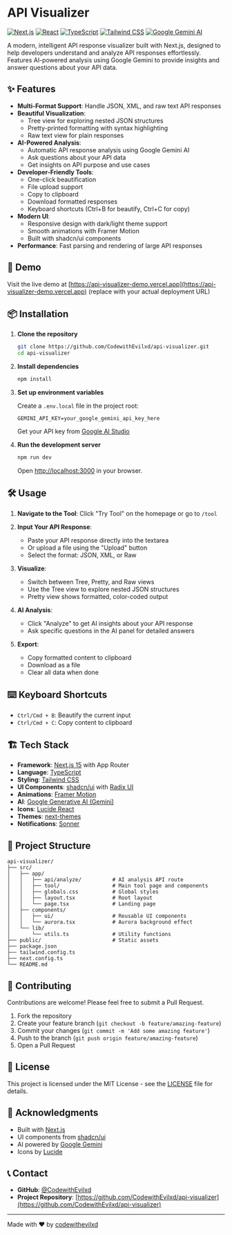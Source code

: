 # API Visualizer

[![Next.js](https://img.shields.io/badge/Next.js-15.5.4-black)](https://nextjs.org/)
[![React](https://img.shields.io/badge/React-19.1.0-blue)](https://reactjs.org/)
[![TypeScript](https://img.shields.io/badge/TypeScript-5-blue)](https://www.typescriptlang.org/)
[![Tailwind CSS](https://img.shields.io/badge/Tailwind_CSS-4-38B2AC)](https://tailwindcss.com/)
[![Google Gemini AI](https://img.shields.io/badge/Google_Gemini_AI-Enabled-orange)](https://ai.google.dev/)

A modern, intelligent API response visualizer built with Next.js, designed to help developers understand and analyze API responses effortlessly. Features AI-powered analysis using Google Gemini to provide insights and answer questions about your API data.

## ✨ Features

- **Multi-Format Support**: Handle JSON, XML, and raw text API responses
- **Beautiful Visualization**: 
  - Tree view for exploring nested JSON structures
  - Pretty-printed formatting with syntax highlighting
  - Raw text view for plain responses
- **AI-Powered Analysis**: 
  - Automatic API response analysis using Google Gemini AI
  - Ask questions about your API data
  - Get insights on API purpose and use cases
- **Developer-Friendly Tools**:
  - One-click beautification
  - File upload support
  - Copy to clipboard
  - Download formatted responses
  - Keyboard shortcuts (Ctrl+B for beautify, Ctrl+C for copy)
- **Modern UI**: 
  - Responsive design with dark/light theme support
  - Smooth animations with Framer Motion
  - Built with shadcn/ui components
- **Performance**: Fast parsing and rendering of large API responses

## 🚀 Demo

Visit the live demo at [https://api-visualizer-demo.vercel.app](https://api-visualizer-demo.vercel.app) (replace with your actual deployment URL)

## 📦 Installation

1. **Clone the repository**
   ```bash
   git clone https://github.com/CodewithEvilxd/api-visualizer.git
   cd api-visualizer
   ```

2. **Install dependencies**
   ```bash
   npm install
   ```

3. **Set up environment variables**

   Create a `.env.local` file in the project root:
   ```env
   GEMINI_API_KEY=your_google_gemini_api_key_here
   ```

   Get your API key from [Google AI Studio](https://makersuite.google.com/app/apikey)

4. **Run the development server**
   ```bash
   npm run dev
   ```

   Open [http://localhost:3000](http://localhost:3000) in your browser.

## 🛠️ Usage

1. **Navigate to the Tool**: Click "Try Tool" on the homepage or go to `/tool`

2. **Input Your API Response**:
   - Paste your API response directly into the textarea
   - Or upload a file using the "Upload" button
   - Select the format: JSON, XML, or Raw

3. **Visualize**:
   - Switch between Tree, Pretty, and Raw views
   - Use the Tree view to explore nested JSON structures
   - Pretty view shows formatted, color-coded output

4. **AI Analysis**:
   - Click "Analyze" to get AI insights about your API response
   - Ask specific questions in the AI panel for detailed answers

5. **Export**:
   - Copy formatted content to clipboard
   - Download as a file
   - Clear all data when done

## ⌨️ Keyboard Shortcuts

- `Ctrl/Cmd + B`: Beautify the current input
- `Ctrl/Cmd + C`: Copy content to clipboard

## 🏗️ Tech Stack

- **Framework**: [Next.js 15](https://nextjs.org/) with App Router
- **Language**: [TypeScript](https://www.typescriptlang.org/)
- **Styling**: [Tailwind CSS](https://tailwindcss.com/)
- **UI Components**: [shadcn/ui](https://ui.shadcn.com/) with [Radix UI](https://www.radix-ui.com/)
- **Animations**: [Framer Motion](https://www.framer-motion.com/)
- **AI**: [Google Generative AI (Gemini)](https://ai.google.dev/)
- **Icons**: [Lucide React](https://lucide.dev/)
- **Themes**: [next-themes](https://github.com/pacocoursey/next-themes)
- **Notifications**: [Sonner](https://sonner.emilkowal.ski/)

## 📁 Project Structure

```
api-visualizer/
├── src/
│   ├── app/
│   │   ├── api/analyze/          # AI analysis API route
│   │   ├── tool/                 # Main tool page and components
│   │   ├── globals.css           # Global styles
│   │   ├── layout.tsx            # Root layout
│   │   └── page.tsx              # Landing page
│   ├── components/
│   │   ├── ui/                   # Reusable UI components
│   │   └── aurora.tsx            # Aurora background effect
│   └── lib/
│       └── utils.ts              # Utility functions
├── public/                       # Static assets
├── package.json
├── tailwind.config.ts
├── next.config.ts
└── README.md
```

## 🤝 Contributing

Contributions are welcome! Please feel free to submit a Pull Request.

1. Fork the repository
2. Create your feature branch (`git checkout -b feature/amazing-feature`)
3. Commit your changes (`git commit -m 'Add some amazing feature'`)
4. Push to the branch (`git push origin feature/amazing-feature`)
5. Open a Pull Request

## 📄 License

This project is licensed under the MIT License - see the [LICENSE](LICENSE) file for details.

## 🙏 Acknowledgments

- Built with [Next.js](https://nextjs.org/)
- UI components from [shadcn/ui](https://ui.shadcn.com/)
- AI powered by [Google Gemini](https://ai.google.dev/)
- Icons by [Lucide](https://lucide.dev/)

## 📞 Contact

- **GitHub**: [@CodewithEvilxd](https://github.com/codewithevilxd)
- **Project Repository**: [https://github.com/CodewithEvilxd/api-visualizer](https://github.com/CodewithEvilxd/api-visualizer)

---

Made with ❤️ by [codewithevilxd](https://github.com/codewithevilxd)
